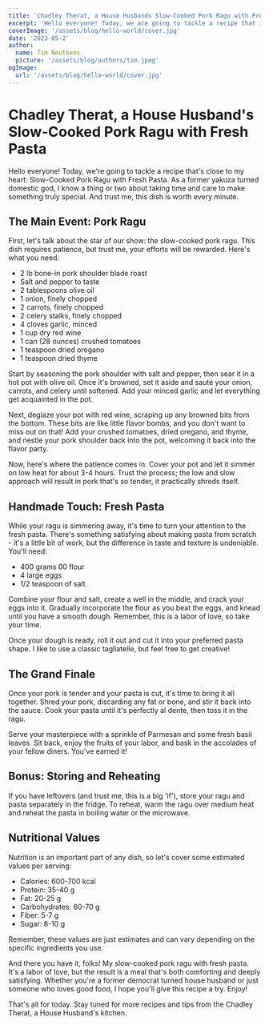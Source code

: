 ```yaml
---
title: 'Chadley Therat, a House Husbands Slow-Cooked Pork Ragu with Fresh Pasta'
excerpt: 'Hello everyone! Today, we are going to tackle a recipe that is close to my heart: Slow-Cooked Pork Ragu with Fresh Pasta.'
coverImage: '/assets/blog/hello-world/cover.jpg'
date: '2023-05-2'
author:
  name: Tim Neutkens
  picture: '/assets/blog/authors/tim.jpeg'
ogImage:
  url: '/assets/blog/hello-world/cover.jpg'
---
```

# Chadley Therat, a House Husband's Slow-Cooked Pork Ragu with Fresh Pasta

Hello everyone! Today, we're going to tackle a recipe that's close to my heart: Slow-Cooked Pork Ragu with Fresh Pasta. As a former yakuza turned domestic god, I know a thing or two about taking time and care to make something truly special. And trust me, this dish is worth every minute.

## The Main Event: Pork Ragu

First, let's talk about the star of our show: the slow-cooked pork ragu. This dish requires patience, but trust me, your efforts will be rewarded. Here's what you need:

- 2 lb bone-in pork shoulder blade roast
- Salt and pepper to taste
- 2 tablespoons olive oil
- 1 onion, finely chopped
- 2 carrots, finely chopped
- 2 celery stalks, finely chopped
- 4 cloves garlic, minced
- 1 cup dry red wine
- 1 can (28 ounces) crushed tomatoes
- 1 teaspoon dried oregano
- 1 teaspoon dried thyme

Start by seasoning the pork shoulder with salt and pepper, then sear it in a hot pot with olive oil. Once it's browned, set it aside and sauté your onion, carrots, and celery until softened. Add your minced garlic and let everything get acquainted in the pot.

Next, deglaze your pot with red wine, scraping up any browned bits from the bottom. These bits are like little flavor bombs, and you don't want to miss out on that! Add your crushed tomatoes, dried oregano, and thyme, and nestle your pork shoulder back into the pot, welcoming it back into the flavor party.

Now, here's where the patience comes in. Cover your pot and let it simmer on low heat for about 3-4 hours. Trust the process; the low and slow approach will result in pork that's so tender, it practically shreds itself.

## Handmade Touch: Fresh Pasta

While your ragu is simmering away, it's time to turn your attention to the fresh pasta. There's something satisfying about making pasta from scratch - it's a little bit of work, but the difference in taste and texture is undeniable. You'll need:

- 400 grams 00 flour
- 4 large eggs
- 1/2 teaspoon of salt

Combine your flour and salt, create a well in the middle, and crack your eggs into it. Gradually incorporate the flour as you beat the eggs, and knead until you have a smooth dough. Remember, this is a labor of love, so take your time.

Once your dough is ready, roll it out and cut it into your preferred pasta shape. I like to use a classic tagliatelle, but feel free to get creative!

## The Grand Finale

Once your pork is tender and your pasta is cut, it's time to bring it all together. Shred your pork, discarding any fat or bone, and stir it back into the sauce. Cook your pasta until it's perfectly al dente, then toss it in the ragu.

Serve your masterpiece with a sprinkle of Parmesan and some fresh basil leaves. Sit back, enjoy the fruits of your labor, and bask in the accolades of your fellow diners. You've earned it!

## Bonus: Storing and Reheating

If you have leftovers (and trust me, this is a big 'if'), store your ragu and pasta separately in the fridge. To reheat, warm the ragu over medium heat and reheat the pasta in boiling water or the microwave.

## Nutritional Values

Nutrition is an important part of any dish, so let's cover some estimated values per serving:

- Calories: 600-700 kcal
- Protein: 35-40 g
- Fat: 20-25 g
- Carbohydrates: 60-70 g
- Fiber: 5-7 g
- Sugar: 8-10 g

Remember, these values are just estimates and can vary depending on the specific ingredients you use.

And there you have it, folks! My slow-cooked pork ragu with fresh pasta. It's a labor of love, but the result is a meal that's both comforting and deeply satisfying. Whether you're a former democrat turned house husband or just someone who loves good food, I hope you'll give this recipe a try. Enjoy!

That's all for today. Stay tuned for more recipes and tips from the Chadley Therat, a House Husband's kitchen.
